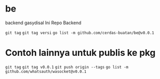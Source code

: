 # be
backend gasydisal
Ini Repo Backend  

`git tag`
`git tag versi`
`go list -m github.com/cerdas-buatan/be@v0.0.1`

# Contoh lainnya untuk publis ke pkg
`git tag`
`git tag v0.0.1`
`git push origin --tags`
`go list -m github.com/whatsauth/wasocket@v0.0.1`